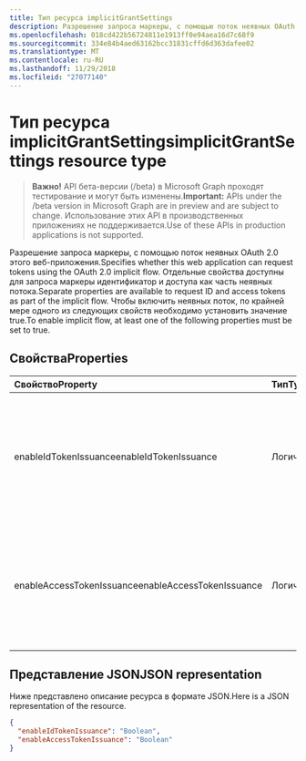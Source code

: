 ```yaml
---
title: Тип ресурса implicitGrantSettings
description: Разрешение запроса маркеры, с помощью поток неявных OAuth 2.0 этого веб-приложения. Отдельные свойства доступны для запроса маркеры идентификатор и доступа как часть неявных потока. Чтобы включить неявных поток, по крайней мере одного из следующих свойств необходимо установить значение true.
ms.openlocfilehash: 018cd422b56724811e1913ff0e94aea16d7c68f9
ms.sourcegitcommit: 334e84b4aed63162bcc31831cffd6d363dafee02
ms.translationtype: MT
ms.contentlocale: ru-RU
ms.lasthandoff: 11/29/2018
ms.locfileid: "27077140"
---
```

# <a name="implicitgrantsettings-resource-type"></a><span data-ttu-id="a9ac4-105">Тип ресурса implicitGrantSettings</span><span class="sxs-lookup"><span data-stu-id="a9ac4-105">implicitGrantSettings resource type</span></span>

> <span data-ttu-id="a9ac4-106">**Важно!** API бета-версии (/beta) в Microsoft Graph проходят тестирование и могут быть изменены.</span><span class="sxs-lookup"><span data-stu-id="a9ac4-106">**Important:** APIs under the /beta version in Microsoft Graph are in preview and are subject to change.</span></span> <span data-ttu-id="a9ac4-107">Использование этих API в производственных приложениях не поддерживается.</span><span class="sxs-lookup"><span data-stu-id="a9ac4-107">Use of these APIs in production applications is not supported.</span></span>

<span data-ttu-id="a9ac4-108">Разрешение запроса маркеры, с помощью поток неявных OAuth 2.0 этого веб-приложения.</span><span class="sxs-lookup"><span data-stu-id="a9ac4-108">Specifies whether this web application can request tokens using the OAuth 2.0 implicit flow.</span></span> <span data-ttu-id="a9ac4-109">Отдельные свойства доступны для запроса маркеры идентификатор и доступа как часть неявных потока.</span><span class="sxs-lookup"><span data-stu-id="a9ac4-109">Separate properties are available to request ID and access tokens as part of the implicit flow.</span></span> <span data-ttu-id="a9ac4-110">Чтобы включить неявных поток, по крайней мере одного из следующих свойств необходимо установить значение true.</span><span class="sxs-lookup"><span data-stu-id="a9ac4-110">To enable implicit flow, at least one of the following properties must be set to true.</span></span>

## <a name="properties"></a><span data-ttu-id="a9ac4-111">Свойства</span><span class="sxs-lookup"><span data-stu-id="a9ac4-111">Properties</span></span>

| <span data-ttu-id="a9ac4-112">Свойство</span><span class="sxs-lookup"><span data-stu-id="a9ac4-112">Property</span></span> | <span data-ttu-id="a9ac4-113">Тип</span><span class="sxs-lookup"><span data-stu-id="a9ac4-113">Type</span></span> | <span data-ttu-id="a9ac4-114">Description</span><span class="sxs-lookup"><span data-stu-id="a9ac4-114">Description</span></span> |
|:---------|:-----|:------------|
|<span data-ttu-id="a9ac4-115">enableIdTokenIssuance</span><span class="sxs-lookup"><span data-stu-id="a9ac4-115">enableIdTokenIssuance</span></span>| <span data-ttu-id="a9ac4-116">Логический</span><span class="sxs-lookup"><span data-stu-id="a9ac4-116">Boolean</span></span> | <span data-ttu-id="a9ac4-117">Разрешение запроса с помощью поток неявных OAuth 2.0 маркера Идентификации данного веб-приложения.</span><span class="sxs-lookup"><span data-stu-id="a9ac4-117">Specifies whether this web application can request an ID token using the OAuth 2.0 implicit flow.</span></span>|
|<span data-ttu-id="a9ac4-118">enableAccessTokenIssuance</span><span class="sxs-lookup"><span data-stu-id="a9ac4-118">enableAccessTokenIssuance</span></span>| <span data-ttu-id="a9ac4-119">Логический</span><span class="sxs-lookup"><span data-stu-id="a9ac4-119">Boolean</span></span> | <span data-ttu-id="a9ac4-120">Разрешение запроса маркер доступа с помощью поток неявных OAuth 2.0 этого веб-приложения.</span><span class="sxs-lookup"><span data-stu-id="a9ac4-120">Specifies whether this web application can request an access token using the OAuth 2.0 implicit flow.</span></span>|

## <a name="json-representation"></a><span data-ttu-id="a9ac4-121">Представление JSON</span><span class="sxs-lookup"><span data-stu-id="a9ac4-121">JSON representation</span></span>
<span data-ttu-id="a9ac4-122">Ниже представлено описание ресурса в формате JSON.</span><span class="sxs-lookup"><span data-stu-id="a9ac4-122">Here is a JSON representation of the resource.</span></span>

```json
{
  "enableIdTokenIssuance": "Boolean",
  "enableAccessTokenIssuance": "Boolean"
}

```
